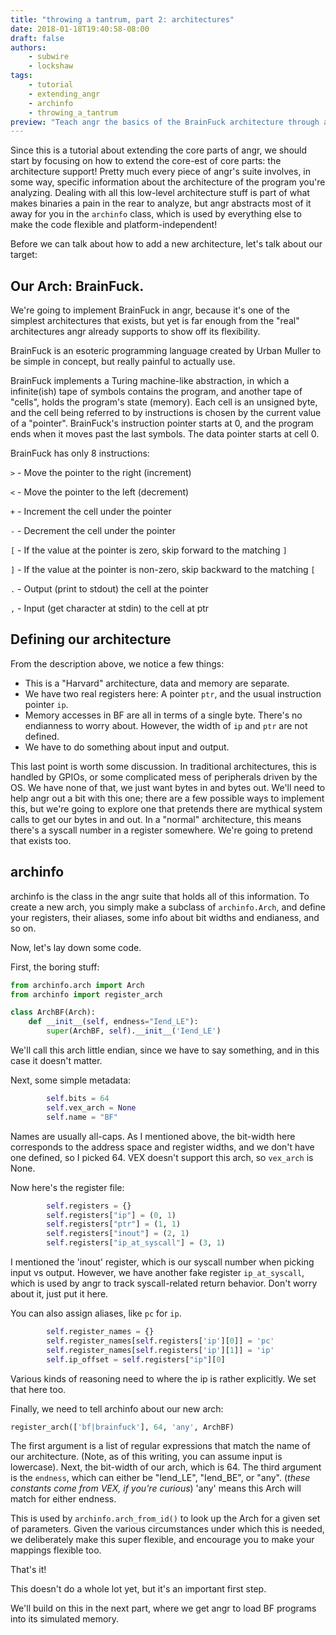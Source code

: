 ```yaml
---
title: "throwing a tantrum, part 2: architectures"
date: 2018-01-18T19:40:58-08:00
draft: false
authors:
    - subwire
    - lockshaw
tags:
    - tutorial
    - extending_angr
    - archinfo
    - throwing_a_tantrum
preview: "Teach angr the basics of the BrainFuck architecture through archinfo"
---
```


Since this is a tutorial about extending the core parts of angr, we should start by focusing on how to extend the core-est of core parts: the architecture support!
Pretty much every piece of angr's suite involves, in some way, specific information about the architecture of the program you're analyzing.  Dealing with all this low-level architecture stuff is part of what makes binaries a pain in the rear to analyze, but angr abstracts most of it away for you in the `archinfo` class, which is used by everything else to make the code flexible and platform-independent!

Before we can talk about how to add a new architecture, let's talk about our target:

## Our Arch: BrainFuck.

We're going to implement BrainFuck in angr, because it's one of the simplest architectures that exists, but yet is far enough from the "real" architectures angr already supports to show off its flexibility.

BrainFuck is an esoteric programming language created by Urban Muller to be simple in concept, but really painful to actually use.

BrainFuck implements a Turing machine-like abstraction, in which a infinite(ish) tape of symbols contains the program, and another tape of "cells", holds the program's state (memory).
Each cell is an unsigned byte, and the cell being referred to by instructions is chosen by the current value of a "pointer".
BrainFuck's instruction pointer starts at 0, and the program ends when it moves past the last symbols.
The data pointer starts at cell 0.

BrainFuck has only 8 instructions:

`>` - Move the pointer to the right (increment)

`<` - Move the pointer to the left (decrement)

`+` - Increment the cell under the pointer

`-` - Decrement the cell under the pointer

`[` - If the value at the pointer is zero, skip forward to the matching `]`

`]` - If the value at the pointer is non-zero, skip backward to the matching `[`

`.` - Output (print to stdout) the cell at the pointer

`,` - Input (get character at stdin) to the cell at ptr

## Defining our architecture

From the description above, we notice a few things:

- This is a "Harvard" architecture, data and memory are separate.
- We have two real registers here: A pointer `ptr`, and the usual instruction pointer `ip`.
- Memory accesses in BF are all in terms of a single byte.  There's no endianness to worry about.  However, the width of `ip` and `ptr` are not defined.
- We have to do something about input and output.

This last point is worth some discussion.
In traditional architectures, this is handled by GPIOs, or some complicated mess of peripherals driven by the OS.  We have none of that, we just want bytes in and bytes out.  We'll need to help angr out a bit with this one; there are a few possible ways to implement this, but we're going to explore one that pretends there are mythical system calls to get our bytes in and out.  In a "normal" architecture, this means there's a syscall number in a register somewhere.  We're going to pretend that exists too.

## archinfo

archinfo is the class in the angr suite that holds all of this information.
To create a new arch, you simply make a subclass of `archinfo.Arch`, and define your registers, their aliases, some info about bit widths and endianess, and so on.

Now, let's lay down some code.

First, the boring stuff:

```python
from archinfo.arch import Arch
from archinfo import register_arch

class ArchBF(Arch):
    def __init__(self, endness="Iend_LE"):
        super(ArchBF, self).__init__('Iend_LE')
```
We'll call this arch little endian, since we have to say something, and in this case it doesn't matter.

Next, some simple metadata:
```python
        self.bits = 64
        self.vex_arch = None
        self.name = "BF"
```

Names are usually all-caps.  As I mentioned above, the bit-width here corresponds to the address space and register widths, and we don't have one defined, so I picked 64.
VEX doesn't support this arch, so `vex_arch` is None.

Now here's the register file:

```python
        self.registers = {}
        self.registers["ip"] = (0, 1)
        self.registers["ptr"] = (1, 1)
        self.registers["inout"] = (2, 1)
        self.registers["ip_at_syscall"] = (3, 1)
```
I mentioned the 'inout' register, which is our syscall number when picking input vs output.
However, we have another fake register `ip_at_syscall`, which is used by angr to track syscall-related return behavior.  Don't worry about it, just put it here.

You can also assign aliases, like `pc` for `ip`.
```python
        self.register_names = {}
        self.register_names[self.registers['ip'][0]] = 'pc'
        self.register_names[self.registers['ip'][1]] = 'ip'
        self.ip_offset = self.registers["ip"][0]
```

Various kinds of reasoning need to where the ip is rather explicitly.  We set that here too.

Finally, we need to tell archinfo about our new arch:

```python
register_arch(['bf|brainfuck'], 64, 'any', ArchBF)
```
The first argument is a list of regular expressions that match the name of our architecture.  (Note, as of this writing, you can assume input is lowercase).  Next, the bit-width of our arch, which is 64.
The third argument is the `endness`, which can either be "Iend_LE", "Iend_BE", or "any".  (_these constants come from VEX, if you're curious_) 'any' means this Arch will match for either endness.

This is used by `archinfo.arch_from_id()` to look up the Arch for a given set of parameters.  Given the various circumstances under which this is needed, we deliberately make this super flexible, and encourage you to make your mappings flexible too.

That's it!

This doesn't do a whole lot yet, but it's an important first step.

We'll build on this in the next part, where we get angr to load BF programs into its simulated memory.
